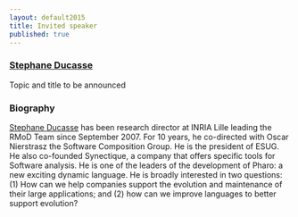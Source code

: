 ```yaml
---
layout: default2015
title: Invited speaker
published: true
---
```


### [Stephane Ducasse](http://stephane.ducasse.free.fr/) 

Topic and title to be announced

### Biography

[Stephane Ducasse](http://stephane.ducasse.free.fr/) has been research director at INRIA Lille leading the RMoD Team since September 2007. For 10 years, he co-directed with Oscar Nierstrasz the Software Composition Group. He is the president of ESUG. He also co-founded Synectique, a company that offers specific tools for Software analysis. He is one of the leaders of the development of Pharo: a new exciting dynamic language. He is broadly interested in two questions: (1) How can we help companies support the evolution and maintenance of their large applications; and (2) how can we improve languages to better support evolution?